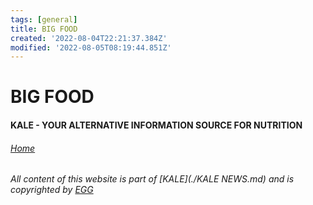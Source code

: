 ```yaml
---
tags: [general]
title: BIG FOOD
created: '2022-08-04T22:21:37.384Z'
modified: '2022-08-05T08:19:44.851Z'
---
```


# BIG FOOD

#### KALE - YOUR ALTERNATIVE INFORMATION SOURCE FOR NUTRITION

###### [Home](./index.md)

###### All content of this website is part of [KALE](./KALE NEWS.md) and is copyrighted by [EGG](./EGG.md)
